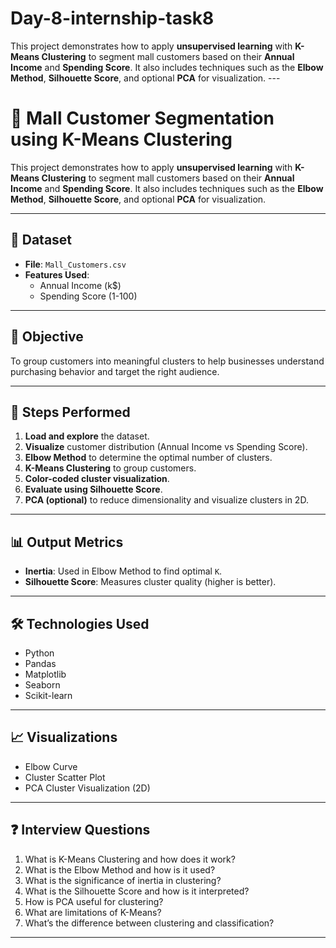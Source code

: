 # Day-8-internship-task8
This project demonstrates how to apply **unsupervised learning** with **K-Means Clustering** to segment mall customers based on their **Annual Income** and **Spending Score**. It also includes techniques such as the **Elbow Method**, **Silhouette Score**, and optional **PCA** for visualization.  ---
# 🧠 Mall Customer Segmentation using K-Means Clustering

This project demonstrates how to apply **unsupervised learning** with **K-Means Clustering** to segment mall customers based on their **Annual Income** and **Spending Score**. It also includes techniques such as the **Elbow Method**, **Silhouette Score**, and optional **PCA** for visualization.

---

## 📁 Dataset

- **File**: `Mall_Customers.csv`
- **Features Used**:
  - Annual Income (k$)
  - Spending Score (1-100)

---

## 🚀 Objective

To group customers into meaningful clusters to help businesses understand purchasing behavior and target the right audience.

---

## 🧪 Steps Performed

1. **Load and explore** the dataset.
2. **Visualize** customer distribution (Annual Income vs Spending Score).
3. **Elbow Method** to determine the optimal number of clusters.
4. **K-Means Clustering** to group customers.
5. **Color-coded cluster visualization**.
6. **Evaluate using Silhouette Score**.
7. **PCA (optional)** to reduce dimensionality and visualize clusters in 2D.

---

## 📊 Output Metrics

- **Inertia**: Used in Elbow Method to find optimal `K`.
- **Silhouette Score**: Measures cluster quality (higher is better).

---

## 🛠 Technologies Used

- Python
- Pandas
- Matplotlib
- Seaborn
- Scikit-learn

---

## 📈 Visualizations

- Elbow Curve
- Cluster Scatter Plot
- PCA Cluster Visualization (2D)

---

## ❓ Interview Questions

1. What is K-Means Clustering and how does it work?
2. What is the Elbow Method and how is it used?
3. What is the significance of inertia in clustering?
4. What is the Silhouette Score and how is it interpreted?
5. How is PCA useful for clustering?
6. What are limitations of K-Means?
7. What’s the difference between clustering and classification?

---
